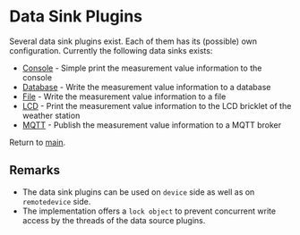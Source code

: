 # Data Sink Plugins

Several data sink plugins exist. Each of them has its (possible) own configuration. Currently the following data sinks exists:

* [Console](./Console/Readme.md) - Simple print the measurement value information to the console
* [Database](./Database/Readme.md) - Write the measurement value information to a database
* [File](./File/Readme.md) - Write the measurement value information to a file
* [LCD](./Lcd/Readme.md) - Print the measurement value information to the LCD bricklet of the weather station
* [MQTT](./MQTT/Readme.md) - Publish the measurement value information to a MQTT broker

Return to [main](./../../Readme.md).

## Remarks

* The data sink plugins can be used on `device` side as well as on `remotedevice` side.
* The implementation offers a `lock object` to prevent concurrent write access by the threads of the data source plugins.
